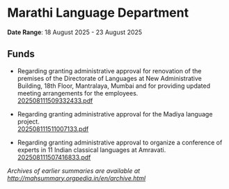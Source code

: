 # Marathi Language Department

**Date Range**: 18 August 2025 - 23 August 2025


## Funds
- Regarding granting administrative approval for renovation of the premises of the Directorate of Languages at New Administrative Building, 18th Floor, Mantralaya, Mumbai and for providing updated meeting arrangements for the employees.\
  [202508111509332433.pdf](https://gr.maharashtra.gov.in/Site/Upload/Government%20Resolutions/English/202508111509332433.pdf)

- Regarding granting administrative approval for the Madiya language project.\
  [202508111511007133.pdf](https://gr.maharashtra.gov.in/Site/Upload/Government%20Resolutions/English/202508111511007133.pdf)

- Regarding granting administrative approval to organize a conference of experts in 11 Indian classical languages at Amravati.\
  [202508111507416833.pdf](https://gr.maharashtra.gov.in/Site/Upload/Government%20Resolutions/English/202508111507416833.pdf)


*Archives of earlier summaries are available at http://mahsummary.orgpedia.in/en/archive.html*